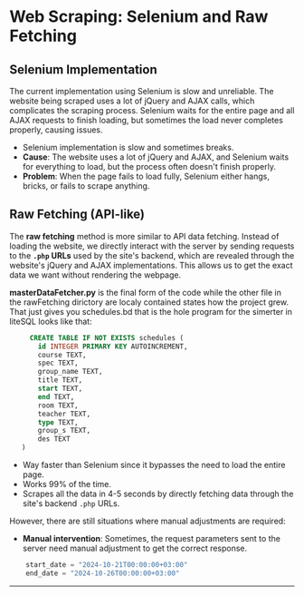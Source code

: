 
# Web Scraping: Selenium and Raw Fetching

## Selenium Implementation

The current implementation using Selenium is slow and unreliable. The website being scraped uses a lot of jQuery and AJAX calls, which complicates the scraping process. Selenium waits for the entire page and all AJAX requests to finish loading, but sometimes the load never completes properly, causing issues.

- Selenium implementation is slow and sometimes breaks.
- **Cause**: The website uses a lot of jQuery and AJAX, and Selenium waits for everything to load, but the process often doesn't finish properly.
- **Problem**: When the page fails to load fully, Selenium either hangs, bricks, or fails to scrape anything.

## Raw Fetching (API-like)

The **raw fetching** method is more similar to API data fetching. Instead of loading the website, we directly interact with the server by sending requests to the **`.php` URLs** used by the site's backend, which are revealed through the website's jQuery and AJAX implementations. This allows us to get the exact data we want without rendering the webpage.

 **masterDataFetcher.py** is the final form of the code while the other file in the rawFetching dirictory are localy contained states how the project grew. That just gives you schedules.bd that is the hole program for the simerter in liteSQL looks like that:
 ```sql
      CREATE TABLE IF NOT EXISTS schedules (
        id INTEGER PRIMARY KEY AUTOINCREMENT,
        course TEXT,
        spec TEXT,
        group_name TEXT,
        title TEXT,
        start TEXT,
        end TEXT,
        room TEXT,
        teacher TEXT,
        type TEXT,
        group_s TEXT,
        des TEXT
    )
  ```

- Way faster than Selenium since it bypasses the need to load the entire page.
- Works 99% of the time.
- Scrapes all the data in 4-5 seconds by directly fetching data through the site's backend `.php` URLs.

However, there are still situations where manual adjustments are required:

- **Manual intervention**: Sometimes, the request parameters sent to the server need manual adjustment to get the correct response.
```py
    start_date = "2024-10-21T00:00:00+03:00" 
    end_date = "2024-10-26T00:00:00+03:00" 
```
---
